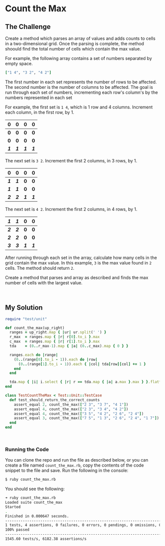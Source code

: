 # Count the Max

## The Challenge

Create a method which parses an array of values and adds counts to cells in a two-dimensional grid. Once the parsing is complete, the method shoould find the total number of cells which contain the max value.

For example, the following array contains a set of numbers separated by empty space.

```ruby
["1 4", "3 2", "4 2"]
```

The first number in each set represents the number of rows to be affected. The second number is the number of columns to be affected. The goal is run through each set of numbers, incrementing each row's column's by the numbers represented in each set

For example, the first set is `1 4`, which is 1 row and 4 columns. Increment each column, in the first row, by 1.

| 0 | 0 | 0 | 0 |
| --- | --- | --- | --- |
| **0** | **0** | **0** | **0** |
| **0** | **0** | **0** | **0** |
| _**1**_ | _**1**_ | _**1**_ | _**1**_ |

The next set is `3 2`. Increment the first 2 columns, in 3 rows, by 1.

| 0 | 0 | 0 | 0 |
| --- | --- | --- | --- |
| _**1**_ | _**1**_ | **0** | **0** |
| _**1**_ | _**1**_ | **0** | **0** |
| _**2**_ | _**2**_ | _**1**_ | _**1**_ |

The next set is `4 2`. Increment the first 2 columns, in 4 rows, by 1.

| _1_ | _1_ | 0 | 0 |
| --- | --- | --- | --- |
| _**2**_ | _**2**_ | **0** | **0** |
| _**2**_ | _**2**_ | **0** | **0** |
| _**3**_ | _**3**_ | _**1**_ | _**1**_ |

After running through each set in the array, calculate how many cells in the grid contain the max value. In this example, `3` is the max value found in `2` cells. The method should return `2`.

Create a method that parses and array as described and finds the max number of cells with the largest value.

<br>

## My Solution

```ruby
require "test/unit"

def count_the_max(up_right)
  ranges = up_right.map { |ur| ur.split(' ') }
  r_max  = ranges.map { |r| r[0].to_i }.max
  c_max  = ranges.map { |r| r[1].to_i }.max
  tda    = (0..r_max-1).map { |a| (0..c_max).map { 0 } }

  ranges.each do |range|
    (0..(range[0].to_i - 1)).each do |row|
      (0..(range[1].to_i - 1)).each { |col| tda[row][col] += 1 }
    end
  end

  tda.map { |i| i.select { |r| r == tda.map { |a| a.max }.max } }.flatten.size
end

class TestCountTheMax < Test::Unit::TestCase
  def test_should_return_the_correct_counts
    assert_equal 2, count_the_max(["2 3", "3 7", "4 1"])
    assert_equal 4, count_the_max(["2 3", "3 4", "4 2"])
    assert_equal 4, count_the_max(["3 5", "4 2", "2 6", "2 4"])
    assert_equal 3, count_the_max(["7 5", "1 3", "2 6", "2 4", "1 7"])
  end
end
```
<br>

### Running the Code

You can clone the repo and run the file as described below, or you can create a file named `count_the_max.rb`, copy the contents of the code snippet to the file and save. Run the following in the console:

```sh
$ ruby count_the_max.rb
```

You should see the following:

```sh
➜ ruby count_the_max.rb
Loaded suite count_the_max
Started
.
Finished in 0.000647 seconds.
-----------------------------------------------------------------------------------------
1 tests, 4 assertions, 0 failures, 0 errors, 0 pendings, 0 omissions, 0 notifications
100% passed
-----------------------------------------------------------------------------------------
1545.60 tests/s, 6182.38 assertions/s
```
